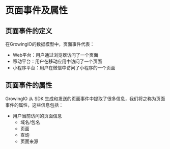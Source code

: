 # 页面事件及属性

## 页面事件的定义

在GrowingIO的数据模型中，页面事件代表：

* Web平台：用户通过浏览器访问了一个页面
* 移动平台：用户在移动应用中访问了一个页面
* 小程序平台：用户在微信中访问了小程序的一个页面

## 页面事件的属性

GrowingIO 从 SDK 生成和发送的页面事件中提取了很多信息，我们将之称为页面事件的属性，这些信息包括：

* 用户当前访问的页面信息
  * 域名/包名
  * 页面
  * 查询
  * 页面来源


